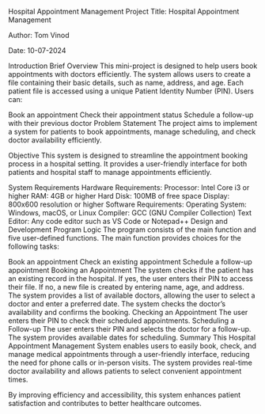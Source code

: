 Hospital Appointment Management
Project Title:
Hospital Appointment Management

Author:
Tom Vinod

Date:
10-07-2024

Introduction
Brief Overview
This mini-project is designed to help users book appointments with doctors efficiently. The system allows users to create a file containing their basic details, such as name, address, and age. Each patient file is accessed using a unique Patient Identity Number (PIN). Users can:

Book an appointment
Check their appointment status
Schedule a follow-up with their previous doctor
Problem Statement
The project aims to implement a system for patients to book appointments, manage scheduling, and check doctor availability efficiently.

Objective
This system is designed to streamline the appointment booking process in a hospital setting. It provides a user-friendly interface for both patients and hospital staff to manage appointments efficiently.

System Requirements
Hardware Requirements:
Processor: Intel Core i3 or higher
RAM: 4GB or higher
Hard Disk: 100MB of free space
Display: 800x600 resolution or higher
Software Requirements:
Operating System: Windows, macOS, or Linux
Compiler: GCC (GNU Compiler Collection)
Text Editor: Any code editor such as VS Code or Notepad++
Design and Development
Program Logic
The program consists of the main function and five user-defined functions. The main function provides choices for the following tasks:

Book an appointment
Check an existing appointment
Schedule a follow-up appointment
Booking an Appointment
The system checks if the patient has an existing record in the hospital.
If yes, the user enters their PIN to access their file.
If no, a new file is created by entering name, age, and address.
The system provides a list of available doctors, allowing the user to select a doctor and enter a preferred date.
The system checks the doctor’s availability and confirms the booking.
Checking an Appointment
The user enters their PIN to check their scheduled appointments.
Scheduling a Follow-up
The user enters their PIN and selects the doctor for a follow-up.
The system provides available dates for scheduling.
Summary
This Hospital Appointment Management System enables users to easily book, check, and manage medical appointments through a user-friendly interface, reducing the need for phone calls or in-person visits. The system provides real-time doctor availability and allows patients to select convenient appointment times.

By improving efficiency and accessibility, this system enhances patient satisfaction and contributes to better healthcare outcomes.

